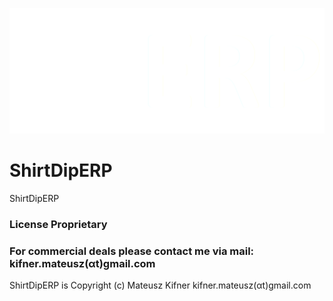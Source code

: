 ![ShirtDipERP](/Assets/logo.png)
# ShirtDipERP 
ShirtDipERP

### License Proprietary
### For commercial deals please contact me via mail: kifner.mateusz(αt)gmail.com

ShirtDipERP is Copyright (c) Mateusz Kifner kifner.mateusz(αt)gmail.com
